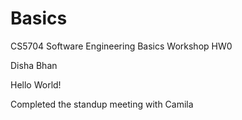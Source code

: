 # Basics
CS5704 Software Engineering Basics Workshop HW0

Disha Bhan

Hello World!

Completed the standup meeting with Camila
